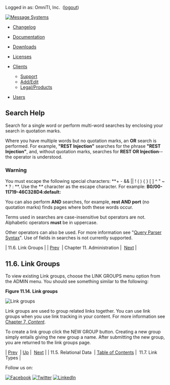 Logged in as: OmniTI, Inc.  ([logout](https://support.messagesystems.com/logout.php))

[![Message Systems](https://support.messagesystems.com/images/ms-white205.png)](https://support.messagesystems.com/start.php) 

*   [Changelog](https://support.messagesystems.com/start.php?show=changelog)
*   [Documentation](https://support.messagesystems.com/docs/)
*   [Downloads](https://support.messagesystems.com/start.php)

*   [Licenses](https://support.messagesystems.com/license_summary.php)
*   <a href="">Clients</a>
    *   [Support](https://support.messagesystems.com/cs.php)
    *   [Add/Edit](https://support.messagesystems.com/edit_client.php)
    *   [Legal/Products](https://support.messagesystems.com/edit_products.php)
*   [Users](https://support.messagesystems.com/edit_customer.php)

## Search Help

Search for a single word or perform multi-word searches by enclosing your search in quotation marks.

Where you have multiple words but no quotation marks, an **OR** search is performed. For example, **"REST Injection"** searches for the phrase **"REST Injection"**, and, without quotation marks, searches for **REST OR Injection**--the operator is understood.

### Warning

You must escape the following special characters: **+ - && || ! ( ) { } [ ] ^ " ~ * ? : \**. Use the **\** character as the escape character. For example: **B0/00-11719-46C328D4\:default\:**

You can also perform **AND** searches, for example, **rest AND port** (no quotation marks) finds pages where both these words occur.

Terms used in searches are case-insensitive but operators are not. Alphabetic operators **must** be in uppercase.

Other operators can also be used. For more information see "[Query Parser Syntax](https://lucene.apache.org/core/old_versioned_docs/versions/3_0_0/queryparsersyntax.html)". Use of fields in searches is not currently supported.

| 11.6. Link Groups |
| [Prev](mc3-administration-relations.php)  | Chapter 11. Administration |  [Next](mc3-administration-link-types.php) |

## 11.6. Link Groups

To view existing Link groups, choose the LINK GROUPS menu option from the ADMIN menu. You should see something similar to the following:

<a name="figure-link-groups"></a>

**Figure 11.14. Link groups**

![Link groups](images/link_groups.jpg)

Link groups are used to group related links together. You can use link groups when you use link tracking in your content. For more information see [Chapter 7, *Content*](mc3-content.php "Chapter 7. Content").

To create a link group click the NEW GROUP button. Creating a new group simply entails giving the new group a name. After submitting the new group, you are returned to the link groups page.

| [Prev](mc3-administration-relations.php)  | [Up](mc3-administration.php) |  [Next](mc3-administration-link-types.php) |
| 11.5. Relational Data  | [Table of Contents](index.php) |  11.7. Link Types |

Follow us on:

[![Facebook](https://support.messagesystems.com/images/icon-facebook.png)](http://www.facebook.com/messagesystems) [![Twitter](https://support.messagesystems.com/images/icon-twitter.png)](http://twitter.com/#!/MessageSystems) [![LinkedIn](https://support.messagesystems.com/images/icon-linkedin.png)](http://www.linkedin.com/company/message-systems)
